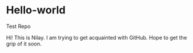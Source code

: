 # Hello-world
Test Repo

Hi! This is Nilay. I am trying to get acquainted with GitHub.
Hope to  get the grip of it soon.

